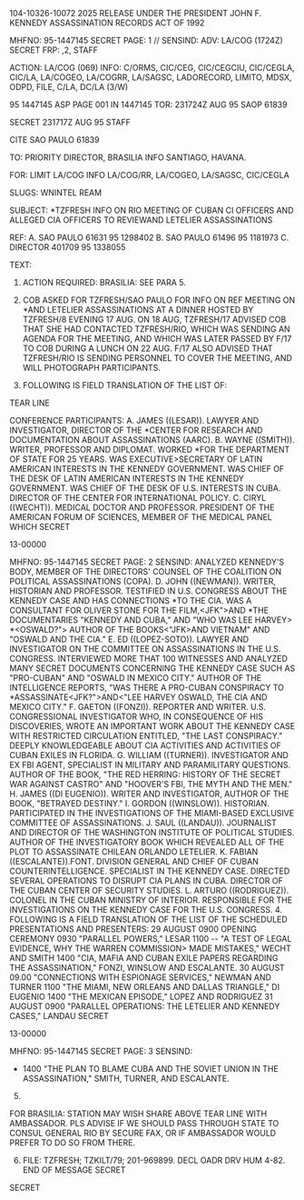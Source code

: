 104-10326-10072
2025 RELEASE UNDER THE PRESIDENT JOHN F. KENNEDY ASSASSINATION RECORDS ACT OF 1992

MHFNO: 95-1447145  SECRET  PAGE: 1
// SENSIND:
ADV: LA/COG (1724Z) SECRET FRP: ,2,
STAFF

ACTION: LA/COG (069) INFO: C/ORMS, CIC/CEG, CIC/CEGCIU, CIC/CEGLA, CIC/LA,
LA/COGEO, LA/COGRR, LA/SAGSC, LADORECORD, LIMITO, MDSX, ODPD, FILE, C/LA,
DC/LA (3/W)

95 1447145 ASP PAGE 001 IN 1447145
 TOR: 231724Z AUG 95 SAOP 61839

SECRET 231717Z AUG 95 STAFF

CITE SAO PAULO 61839

TO: PRIORITY DIRECTOR, BRASILIA INFO SANTIAGO, HAVANA.

FOR: LIMIT LA/COG INFO LA/COG/RR, LA/COGEO, LA/SAGSC, CIC/CEGLA

SLUGS: WNINTEL REAM

SUBJECT: *TZFRESH INFO ON RIO MEETING OF CUBAN CI OFFICERS AND
 ALLEGED CIA OFFICERS TO REVIEW<JFK>AND LETELIER
 ASSASSINATIONS

REF: A. SAO PAULO 61631 95 1298402
 B. SAO PAULO 61496 95 1181973
 C. DIRECTOR 401709 95 1338055

TEXT:

1. ACTION REQUIRED: BRASILIA: SEE PARA 5.

2. COB ASKED FOR TZFRESH/SAO PAULO FOR INFO ON REF MEETING ON
*<JFK>AND LETELIER ASSASSINATIONS AT A DINNER HOSTED BY TZFRESH/8
EVENING 17 AUG. ON 18 AUG, TZFRESH/17 ADVISED COB THAT SHE HAD
CONTACTED TZFRESH/RIO, WHICH WAS SENDING AN AGENDA FOR THE
MEETING, AND WHICH WAS LATER PASSED BY F/17 TO COB DURING A LUNCH ON
22 AUG. F/17 ALSO ADVISED THAT TZFRESH/RIO IS SENDING PERSONNEL TO
COVER THE MEETING, AND WILL PHOTOGRAPH PARTICIPANTS.
3. FOLLOWING IS FIELD TRANSLATION OF THE LIST OF:

 TEAR LINE

CONFERENCE PARTICIPANTS:
 A. JAMES ((LESAR)). LAWYER AND INVESTIGATOR, DIRECTOR OF THE
 *CENTER FOR RESEARCH AND DOCUMENTATION ABOUT ASSASSINATIONS (AARC).
 B. WAYNE ((SMITH)). WRITER, PROFESSOR AND DIPLOMAT. WORKED
*FOR THE DEPARTMENT OF STATE FOR 25 YEARS. WAS EXECUTIVE>SECRETARY OF
LATIN AMERICAN INTERESTS IN THE KENNEDY GOVERNMENT. WAS CHIEF OF THE
DESK OF LATIN AMERICAN INTERESTS IN THE KENNEDY GOVERNMENT. WAS
CHIEF OF THE DESK OF U.S. INTERESTS IN CUBA. DIRECTOR OF THE CENTER
FOR INTERNATIONAL POLICY.
 C. CIRYL ((WECHT)). MEDICAL DOCTOR AND PROFESSOR. PRESIDENT
OF THE AMERICAN FORUM OF SCIENCES, MEMBER OF THE MEDICAL PANEL WHICH
 SECRET

13-00000

MHFNO: 95-1447145 SECRET PAGE: 2
 SENSIND:
ANALYZED KENNEDY'S BODY, MEMBER OF THE DIRECTORS' COUNSEL OF THE
COALITION ON POLITICAL ASSASSINATIONS (COPA).
 D. JOHN ((NEWMAN)). WRITER, HISTORIAN AND PROFESSOR.
TESTIFIED IN U.S. CONGRESS ABOUT THE KENNEDY CASE AND HAS CONNECTIONS
*TO THE CIA. WAS A CONSULTANT FOR OLIVER STONE FOR THE FILM,<JFK">AND
*THE DOCUMENTARIES "KENNEDY AND CUBA," AND "WHO WAS LEE HARVEY>
*<OSWALD?"> AUTHOR OF THE BOOKS<"JFK>AND VIETNAM" AND "OSWALD AND THE
CIA."
 Ε. ED ((LOPEZ-SOTO)). LAWYER AND INVESTIGATOR ON THE COMMITTEE
ON ASSASSINATIONS IN THE U.S. CONGRESS. INTERVIEWED MORE THAT 100
WITNESSES AND ANALYZED MANY SECRET DOCUMENTS CONCERNING THE KENNEDY
CASE SUCH AS "PRO-CUBAN" AND "OSWALD IN MEXICO CITY." AUTHOR OF THE
INTELLIGENCE REPORTS, "WAS THERE A PRO-CUBAN CONSPIRACY TO
*ASSASSINATE<JFK?">AND<"LEE HARVEY OSWALD, THE CIA AND MEXICO CITY."
 F. GAETON ((FONZI)). REPORTER AND WRITER. U.S. CONGRESSIONAL
INVESTIGATOR WHO, IN CONSEQUENCE OF HIS DISCOVERIES, WROTE AN
IMPORTANT WORK ABOUT THE KENNEDY CASE WITH RESTRICTED CIRCULATION
ENTITLED, "THE LAST CONSPIRACY." DEEPLY KNOWLEDGEABLE ABOUT CIA
ACTIVITIES AND ACTIVITIES OF CUBAN EXILES IN FLORIDA.
 G. WILLIAM ((TURNER)). INVESTIGATOR AND EX FBI AGENT,
SPECIALIST IN MILITARY AND PARAMILITARY QUESTIONS. AUTHOR OF THE
BOOK, "THE RED HERRING: HISTORY OF THE SECRET WAR AGAINST CASTRO"
AND "HOOVER'S FBI, THE MYTH AND THE MEN."
 H. JAMES ((DI EUGENIO)). WRITER AND INVESTIGATOR, AUTHOR OF
THE BOOK, "BETRAYED DESTINY."
 I. GORDON ((WINSLOW)). HISTORIAN. PARTICIPATED IN THE
INVESTIGATIONS OF THE MIAMI-BASED EXCLUSIVE COMMITTEE OF
ASSASSINATIONS.
 J. SAUL ((LANDAU)). JOURNALIST AND DIRECTOR OF THE WASHINGTON
INSTITUTE OF POLITICAL STUDIES. AUTHOR OF THE INVESTIGATORY BOOK
WHICH REVEALED ALL OF THE PLOT TO ASSASSINATE CHILEAN ORLANDO
LETELIER.
 Κ. FABIAN ((ESCALANTE)).FONT. DIVISION GENERAL AND CHIEF OF
CUBAN COUNTERINTELLIGENCE. SPECIALIST IN THE KENNEDY CASE. DIRECTED
SEVERAL OPERATIONS TO DISRUPT CIA PLANS IN CUBA. DIRECTOR OF THE
CUBAN CENTER OF SECURITY STUDIES.
 L. ARTURO ((RODRIGUEZ)). COLONEL IN THE CUBAN MINISTRY OF
INTERIOR. RESPONSIBLE FOR THE INVESTIGATIONS ON THE KENNEDY CASE FOR
THE U.S. CONGRESS.
4. FOLLOWING IS A FIELD TRANSLATION OF THE LIST OF THE
SCHEDULED PRESENTATIONS AND PRESENTERS:
 29 AUGUST
 0900 OPENING CEREMONY
 0930 "PARALLEL POWERS," LESAR
 1100 -- "A TEST OF LEGAL EVIDENCE, WHY THE WARREN COMMISSION>
MADE MISTAKES," WECHT AND SMITH
 1400 "CIA, MAFIA AND CUBAN EXILE PAPERS REGARDING THE<JFK>
ASSASSINATION," FONZI, WINSLOW AND ESCALANTE.
 30 AUGUST
 09.00 "CONNECTIONS WITH ESPIONAGE SERVICES," NEWMAN AND TURNER
 1100 "THE MIAMI, NEW ORLEANS AND DALLAS TRIANGLE," DI EUGENIO
 1400 "THE MEXICAN EPISODE," LOPEZ AND RODRIGUEZ
 31 AUGUST
 0900 "PARALLEL OPERATIONS: THE LETELIER AND KENNEDY CASES,"
LANDAU SECRET

13-00000

MHFNO: 95-1447145 SECRET PAGE: 3
 SENSIND:
* 1400 "THE PLAN TO BLAME CUBA AND THE SOVIET UNION IN THE<JFK>
ASSASSINATION," SMITH, TURNER, AND ESCALANTE.
5.
FOR BRASILIA: STATION MAY WISH SHARE ABOVE TEAR LINE WITH
AMBASSADOR. PLS ADVISE IF WE SHOULD PASS THROUGH STATE TO CONSUL
GENERAL RIO BY SECURE FAX, OR IF AMBASSADOR WOULD PREFER TO DO SO
FROM THERE.

6. FILE: TZFRESH; TZKILT/79; 201-969899. DECL OADR DRV HUM
4-82.
END OF MESSAGE SECRET

SECRET
